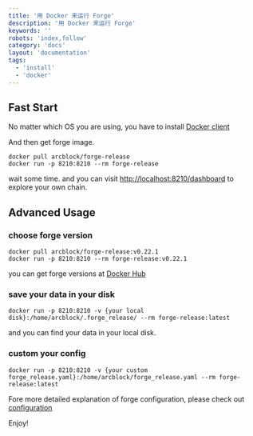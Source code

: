 ```yaml
---
title: '用 Docker 来运行 Forge'
description: '用 Docker 来运行 Forge'
keywords: ''
robots: 'index,follow'
category: 'docs'
layout: 'documentation'
tags:
  - 'install'
  - 'docker'
---
```


## Fast Start

No matter which OS you are using, you have to install [Docker client](https://www.docker.com/products/docker-desktop)

And then get forge image.

```shell
docker pull arcblock/forge-release
docker run -p 8210:8210 --rm forge-release
```

wait some time. and you can visit [http://localhost:8210/dashboard](http://localhost:8210/dashboard) to explore your own chain.

## Advanced Usage

### choose forge version

```shell
docker pull arcblock/forge-release:v0.22.1
docker run -p 8210:8210 --rm forge-release:v0.22.1
```

you can get forge versions at [Docker Hub](https://hub.docker.com/r/arcblock/forge)

### save your data in your disk

```shell
docker run -p 8210:8210 -v {your local disk}:/home/arcblock/.forge_release/ --rm forge-release:latest
```

and you can find your data in your local disk.

### custom your config

```shell
docker run -p 8210:8210 -v {your custom forge_release.yaml}:/home/arcblock/forge_release.yaml --rm forge-release:latest
```

Fore more detailed explanation of forge configuration, please check out [configuration](../../configuration)

Enjoy!
